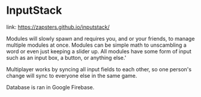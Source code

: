 # InputStack
link: https://zapsters.github.io/inputstack/

Modules will slowly spawn and requires you, and or your friends, to manage multiple modules at once. Modules can be simple math to unscambling a word or even just keeping a slider up. All modules have some form of input such as an input box, a button, or anything else.'

Multiplayer works by syncing all input fields to each other, so one person's change will sync to everyone else in the same game. 

Database is ran in Google Firebase.
